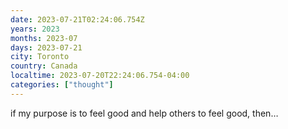 ```yaml
---
date: 2023-07-21T02:24:06.754Z
years: 2023
months: 2023-07
days: 2023-07-21
city: Toronto
country: Canada
localtime: 2023-07-20T22:24:06.754-04:00
categories: ["thought"]
---
```

if my purpose is to feel good and help others to feel good, then…

